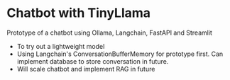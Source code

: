 # Chatbot with TinyLlama

Prototype of a chatbot using Ollama, Langchain, FastAPI and Streamlit

- To try out a lightweight model
- Using Langchain's ConversationBufferMemory for prototype first. Can implement database to store conversation in future.
- Will scale chatbot and implement RAG in future
